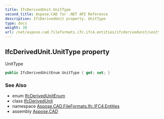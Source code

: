```yaml
---
title: IfcDerivedUnit.UnitType
second_title: Aspose.CAD for .NET API Reference
description: IfcDerivedUnit property. UnitType
type: docs
weight: 30
url: /net/aspose.cad.fileformats.ifc.ifc4.entities/ifcderivedunit/unittype/
---
```

## IfcDerivedUnit.UnitType property

UnitType

```csharp
public IfcDerivedUnitEnum UnitType { get; set; }
```

### See Also

* enum [IfcDerivedUnitEnum](../../../aspose.cad.fileformats.ifc.ifc4.types/ifcderivedunitenum/)
* class [IfcDerivedUnit](../)
* namespace [Aspose.CAD.FileFormats.Ifc.IFC4.Entities](../../ifcderivedunit/)
* assembly [Aspose.CAD](../../../)


